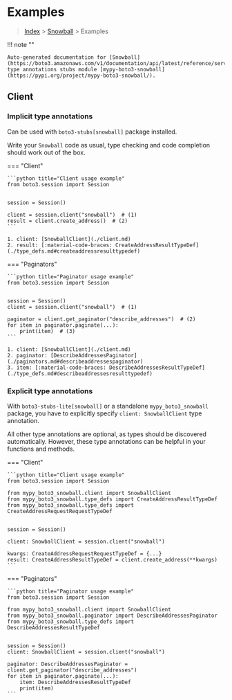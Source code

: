 # Examples

> [Index](../README.md) > [Snowball](./README.md) > Examples

!!! note ""

    Auto-generated documentation for [Snowball](https://boto3.amazonaws.com/v1/documentation/api/latest/reference/services/snowball.html#Snowball)
    type annotations stubs module [mypy-boto3-snowball](https://pypi.org/project/mypy-boto3-snowball/).

## Client

### Implicit type annotations

Can be used with `boto3-stubs[snowball]` package installed.

Write your `Snowball` code as usual,
type checking and code completion should work out of the box.


=== "Client"

    ```python title="Client usage example"
    from boto3.session import Session


    session = Session()

    client = session.client("snowball")  # (1)
    result = client.create_address()  # (2)
    ```

    1. client: [SnowballClient](./client.md)
    2. result: [:material-code-braces: CreateAddressResultTypeDef](./type_defs.md#createaddressresulttypedef) 



=== "Paginators"

    ```python title="Paginator usage example"
    from boto3.session import Session


    session = Session()
    client = session.client("snowball")  # (1)

    paginator = client.get_paginator("describe_addresses")  # (2)
    for item in paginator.paginate(...):
        print(item)  # (3)
    ```

    1. client: [SnowballClient](./client.md)
    2. paginator: [DescribeAddressesPaginator](./paginators.md#describeaddressespaginator)
    3. item: [:material-code-braces: DescribeAddressesResultTypeDef](./type_defs.md#describeaddressesresulttypedef) 




### Explicit type annotations

With `boto3-stubs-lite[snowball]`
or a standalone `mypy_boto3_snowball` package, you have to explicitly specify `client: SnowballClient` type annotation.

All other type annotations are optional, as types should be discovered automatically.
However, these type annotations can be helpful in your functions and methods.


=== "Client"

    ```python title="Client usage example"
    from boto3.session import Session

    from mypy_boto3_snowball.client import SnowballClient
    from mypy_boto3_snowball.type_defs import CreateAddressResultTypeDef
    from mypy_boto3_snowball.type_defs import CreateAddressRequestRequestTypeDef


    session = Session()

    client: SnowballClient = session.client("snowball")

    kwargs: CreateAddressRequestRequestTypeDef = {...}
    result: CreateAddressResultTypeDef = client.create_address(**kwargs)
    ```



=== "Paginators"

    ```python title="Paginator usage example"
    from boto3.session import Session

    from mypy_boto3_snowball.client import SnowballClient
    from mypy_boto3_snowball.paginator import DescribeAddressesPaginator
    from mypy_boto3_snowball.type_defs import DescribeAddressesResultTypeDef


    session = Session()
    client: SnowballClient = session.client("snowball")

    paginator: DescribeAddressesPaginator = client.get_paginator("describe_addresses")
    for item in paginator.paginate(...):
        item: DescribeAddressesResultTypeDef
        print(item)
    ```





